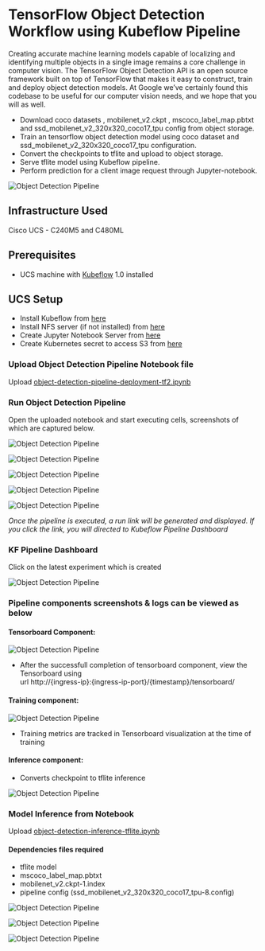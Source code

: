 # TensorFlow Object Detection Workflow using Kubeflow Pipeline

Creating accurate machine learning models capable of localizing and identifying multiple objects in a single image remains a core challenge in computer vision. The TensorFlow Object Detection API is an open source framework built on top of TensorFlow that makes it easy to construct, train and deploy object detection models. At Google we’ve certainly found this codebase to be useful for our computer vision needs, and we hope that you will as well.

* Download coco datasets , mobilenet_v2.ckpt , mscoco_label_map.pbtxt and ssd_mobilenet_v2_320x320_coco17_tpu config from object storage.  
* Train an tensorflow object detection model using coco dataset and ssd_mobilenet_v2_320x320_coco17_tpu configuration.
* Convert the checkpoints to tflite and upload to object storage.
* Serve tflite model using Kubeflow pipeline.
* Perform prediction for a client image request through Jupyter-notebook. 

![Object Detection Pipeline](pictures/pipeline.PNG)

## <a name='InfrastructureUsed'></a>**Infrastructure Used**
Cisco UCS - C240M5 and C480ML
## <a name='Prerequisites'></a>**Prerequisites**
* UCS machine with [Kubeflow](https://www.kubeflow.org/) 1.0 installed


## <a name='UCSSetup'></a>**UCS Setup**

* Install Kubeflow from [here](../../../../../../install)
* Install NFS server (if not installed) from [here](../#ucs-setup)
* Create Jupyter Notebook Server from [here](../#create-jupyter-notebook-server)
* Create Kubernetes secret to access S3 from [here](../#create-kubernetes-secret-to-access-s3)

### <a name='UploadNotebookfile'></a>**Upload Object Detection Pipeline Notebook file**

Upload [object-detection-pipeline-deployment-tf2.ipynb](object-detection-pipeline-deployment-tf2.ipynb)

### <a name='RunPipeline'></a>**Run Object Detection Pipeline**

Open the uploaded notebook and start executing cells, screenshots of which are captured below.

![Object Detection Pipeline](pictures/clone.PNG)

![Object Detection Pipeline](pictures/loadpipeline.PNG)

![Object Detection Pipeline](pictures/volumeclaim.PNG)


![Object Detection Pipeline](pictures/pipelinefunc.PNG)

![Object Detection Pipeline](pictures/compile.PNG)

*Once the pipeline is executed, a run link will be generated and displayed. 
If you click the link, you will directed to Kubeflow Pipeline Dashboard*

### <a name='PipelineDashboard'></a>**KF Pipeline Dashboard**

Click on the latest experiment which is created

![Object Detection Pipeline](pictures/experim.PNG)

### Pipeline components screenshots & logs can be viewed as below

#### Tensorboard Component:

![Object Detection Pipeline](pictures/tfboard_comp.PNG)

* After the successfull completion of tensorboard component, view the Tensorboard using        
url http://{ingress-ip}:{ingress-ip-port}/{timestamp}/tensorboard/

#### Training component:

![Object Detection Pipeline](pictures/train-comp.PNG)

* Training metrics are tracked in Tensorboard visualization at the time of training

#### Inference component:

* Converts checkpoint to tflite inference

![Object Detection Pipeline](pictures/infern_comp.PNG)

### <a name='ModelInference'></a>**Model Inference from Notebook**

Upload [object-detection-inference-tflite.ipynb](object-detection-inference-tflite.ipynb)

#### Dependencies files required
* tflite model
* mscoco_label_map.pbtxt
* mobilenet_v2.ckpt-1.index
* pipeline config (ssd_mobilenet_v2_320x320_coco17_tpu-8.config)

![Object Detection Pipeline](pictures/load-tflite.PNG)

![Object Detection Pipeline](pictures/input_image.PNG)

![Object Detection Pipeline](pictures/result.PNG)












